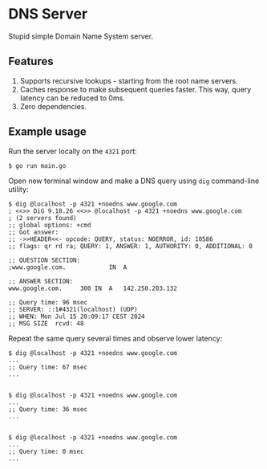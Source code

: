 # DNS Server

Stupid simple Domain Name System server.

## Features

1. Supports recursive lookups - starting from the root name servers.
2. Caches response to make subsequent queries faster. This way, query latency can be reduced to 0ms.
3. Zero dependencies.

## Example usage

Run the server locally on the `4321` port:

```
$ go run main.go
```

Open new terminal window and make a DNS query using `dig` command-line utility:

```
$ dig @localhost -p 4321 +noedns www.google.com
; <<>> DiG 9.18.26 <<>> @localhost -p 4321 +noedns www.google.com
; (2 servers found)
;; global options: +cmd
;; Got answer:
;; ->>HEADER<<- opcode: QUERY, status: NOERROR, id: 10586
;; flags: qr rd ra; QUERY: 1, ANSWER: 1, AUTHORITY: 0, ADDITIONAL: 0

;; QUESTION SECTION:
;www.google.com.			IN	A

;; ANSWER SECTION:
www.google.com.		300	IN	A	142.250.203.132

;; Query time: 96 msec
;; SERVER: ::1#4321(localhost) (UDP)
;; WHEN: Mon Jul 15 20:09:17 CEST 2024
;; MSG SIZE  rcvd: 48
```

Repeat the same query several times and observe lower latency:

```
$ dig @localhost -p 4321 +noedns www.google.com
...
;; Query time: 67 msec
...


$ dig @localhost -p 4321 +noedns www.google.com
...
;; Query time: 36 msec
...


$ dig @localhost -p 4321 +noedns www.google.com
...
;; Query time: 0 msec
...
```
